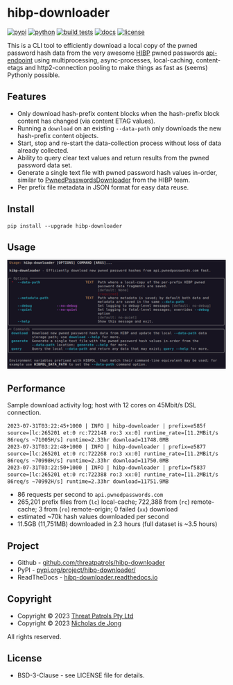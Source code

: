# hibp-downloader

[![pypi](https://img.shields.io/pypi/v/hibp-downloader.svg)](https://pypi.python.org/pypi/hibp-downloader/)
[![python](https://img.shields.io/pypi/pyversions/hibp-downloader.svg)](https://github.com/threatpatrols/hibp-downloader/)
[![build tests](https://github.com/threatpatrols/hibp-downloader/actions/workflows/build-tests.yml/badge.svg)](https://github.com/threatpatrols/hibp-downloader/actions/workflows/build-tests.yml)
[![docs](https://img.shields.io/readthedocs/hibp-downloader)](https://hibp-downloader.readthedocs.io)
[![license](https://img.shields.io/github/license/threatpatrols/hibp-downloader.svg)](https://github.com/threatpatrols/hibp-downloader)

This is a CLI tool to efficiently download a local copy of the pwned password hash data from the very awesome
[HIBP](https://haveibeenpwned.com/Passwords) pwned passwords [api-endpoint](https://api.pwnedpasswords.com) using 
multiprocessing, async-processes, local-caching, content-etags and http2-connection pooling to make things as fast 
as (seems) Pythonly possible.

## Features

 - Only download hash-prefix content blocks when the hash-prefix block content has changed (via content ETAG values).
 - Running a `download` on an existing `--data-path` only downloads the new hash-prefix content objects. 
 - Start, stop and re-start the data-collection process without loss of data already collected.
 - Ability to query clear text values and return results from the pwned password data set.
 - Generate a single text file with pwned password hash values in-order, similar to [PwnedPasswordsDownloader](https://github.com/HaveIBeenPwned/PwnedPasswordsDownloader) from the HIBP team.
 - Per prefix file metadata in JSON format for easy data reuse.

## Install
```commandline
pip install --upgrade hibp-downloader
```

## Usage
![screenshot-help.png](https://raw.githubusercontent.com/threatpatrols/hibp-downloader/main/docs/content/assets/screenshot-help.png)

## Performance
Sample download activity log; host with 12 cores on 45Mbit/s DSL connection. 
```text
2023-07-31T03:22:45+1000 | INFO | hibp-downloader | prefix=e585f source=[lc:265201 et:0 rc:722148 ro:3 xx:0] runtime_rate=[11.2MBit/s 86req/s ~71005H/s] runtime=2.33hr download=11748.0MB
2023-07-31T03:22:48+1000 | INFO | hibp-downloader | prefix=e5877 source=[lc:265201 et:0 rc:722268 ro:3 xx:0] runtime_rate=[11.2MBit/s 86req/s ~70998H/s] runtime=2.33hr download=11750.0MB
2023-07-31T03:22:50+1000 | INFO | hibp-downloader | prefix=f5837 source=[lc:265201 et:0 rc:722388 ro:3 xx:0] runtime_rate=[11.2MBit/s 86req/s ~70992H/s] runtime=2.33hr download=11751.9MB
```

 - 86 requests per second to `api.pwnedpasswords.com`
 - 265,201 prefix files from (`lc`) local-cache; 722,388 from (`rc`) remote-cache; 3 from (`ro`) remote-origin; 0 failed (`xx`) download
 - estimated ~70k hash values downloaded per second
 - 11.5GB (11,751MB) downloaded in 2.3 hours (full dataset is ~3.5 hours)

## Project

 - Github - [github.com/threatpatrols/hibp-downloader](https://github.com/threatpatrols/hibp-downloader)
 - PyPI - [pypi.org/project/hibp-downloader/](https://pypi.org/project/hibp-downloader/)
 - ReadTheDocs - [hibp-downloader.readthedocs.io](https://hibp-downloader.readthedocs.io)

## Copyright
 - Copyright &copy; 2023 [Threat Patrols Pty Ltd](https://www.threatpatrols.com)
 - Copyright &copy; 2023 [Nicholas de Jong](https://www.nicholasdejong.com)

All rights reserved.

## License
 * BSD-3-Clause - see LICENSE file for details.
